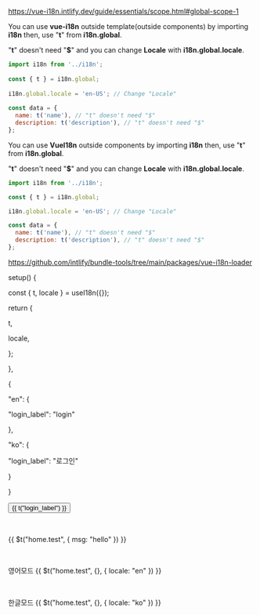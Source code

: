 https://vue-i18n.intlify.dev/guide/essentials/scope.html#global-scope-1



You can use **vue-i18n** outside template(outside components) by importing **i18n** then, use "**t**" from **i18n.global**.

"**t**" doesn't need "**$**" and you can change **Locale** with **i18n.global.locale**.

```js
import i18n from '../i18n';
    
const { t } = i18n.global;
    
i18n.global.locale = 'en-US'; // Change "Locale"
    
const data = { 
  name: t('name'), // "t" doesn't need "$"
  description: t('description'), // "t" doesn't need "$"
};
```



You can use **VueI18n** outside components by importing **i18n** then, use "**t**" from **i18n.global**.

"**t**" doesn't need "**$**" and you can change **Locale** with **i18n.global.locale**.

```js
import i18n from '../i18n';

const { t } = i18n.global;

i18n.global.locale = 'en-US'; // Change "Locale"

const data = { 
  name: t('name'), // "t" doesn't need "$"
  description: t('description'), // "t" doesn't need "$"
};
```





https://github.com/intlify/bundle-tools/tree/main/packages/vue-i18n-loader

 setup() {

  const { t, locale } = useI18n({});

  return {

   t,

   locale,

  };

 },

<i18n>

{

 "en": {

  "login_label": "login"

 },

 "ko": {

  "login_label": "로그인"

 }

}

</i18n>

   <button>{{ t("login_label") }}</button>

    <p>{{ $t("home.test", { msg: "hello" }) }}</p>
    <p>영어모드 {{ $t("home.test", {}, { locale: "en" }) }}</p>
    <p>한글모드 {{ $t("home.test", {}, { locale: "ko" }) }}</p>